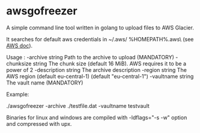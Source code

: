 # awsgofreezer

A simple command line tool written in golang to upload files to AWS Glacier.

It searches for default aws credentials in ~/.aws/ %HOMEPATH%\.aws\ (see [AWS doc](https://docs.aws.amazon.com/sdk-for-php/v3/developer-guide/guide_credentials_profiles.html)).

Usage :
 -archive string
        Path to the archive to upload (MANDATORY)
 -chunksize string
        The chunk size (default 16 MiB). AWS requires it to be a power of 2
 -description string
        The archive description
 -region string
        The AWS region (default eu-central-1) (default "eu-central-1")
 -vaultname string
        The vault name (MANDATORY)
        
        
Example:

./awsgofreezer -archive ./testfile.dat -vaultname testvault


Binaries for linux and windows are compiled with -ldflags="-s -w" option and compressed with upx.
